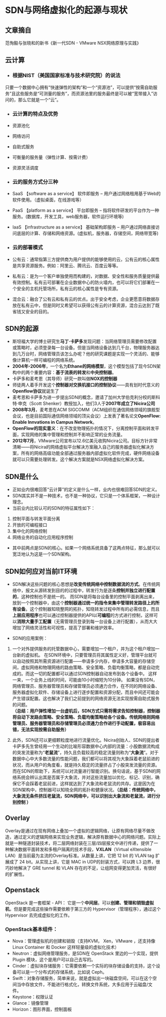 # SDN与网络虚拟化的起源与现状

## 文章摘自
范恂毅与张晓和的新书《新一代SDN - VMware NSX网络原理与实践》

## 云计算
- ### 根据NIST（美国国家标准与技术研究院）的说法
只要一个数据中心拥有“快速弹性的架构”和一个“资源池”，可以提供“按需自助服务”且这些服务是“可测量的服务”，而资源池里的服务最终是可以被“宽带接入”访问的，那么它就是一个“云”。

- ### 云计算的特点及优势 
- 资源池化 
- 网络访问 
- 自助式服务 
- 可衡量的服务量（弹性计算、按需计费）
- 资源灵活调度

- ### 云的服务方式分三种
- SaaS 【software as a service】 软件即服务 – 用户通过网络租用基于Web的软件使用。（虚拟桌面，在线游戏等）
- PaaS 【platform as a service】 平台即服务 – 指将软件研发的平台作为一种服务。(数据库，开发工具，web服务器，软件运行环境等) 
- IaaS 【infrastructure as a service】 基础架构即服务 – 用户通过网络直接访问底层的计算、存储和网络资源。(虚拟机，服务器，存储空间，网络带宽等)

- ### 云的部署模式
- 公有云：通常指第三方提供商为用户提供的能够使用的云，公有云的核心属性是共享资源服务。例如：阿里云、腾讯云、百度云等等。
- 私有云：是为一个客户单独使用而构建的，对数据、安全性和服务质量提供最有效控制。私有云可部署在企业数据中心的防火墙内，也可以将它们部署在一个安全的主机托管场所，私有云的核心属性是专有资源。 
- 混合云：融合了公有云和私有云的优点。出于安全考虑，企业更愿意将数据存放在私有云中，但是同时又希望可以获得公有云的计算资源，混合云达到了既省钱又安全的目的。

## SDN的起源
- 斯坦福大学的博士研究生**马丁·卡萨多**发现问题：当网络管理员需要修改配置或策略时，必须登录每一台设备。但是当网络设备达到几千台，物理服务器达到几万台时，网络管理员该怎么办呢？他的研究课题是实现一个灵活的、能够像计算机一样可编程的网络系统。
- **2004年-2006年**，一个名为**Ethane的网络模型**，这个模型包括了现今SDN架构中的两个重要内容：**基于流表的转发**和**中央控制器**。
- 卡萨多和麦考恩（其导师）研究一款叫做**NOX的控制器**
- 师徒两人着手开发这个**控制器对交换机接口的控制协议**——具有划时代意义的**Openflow协议**就诞生了
- 麦考恩和卡萨多为进一步提出SDN的概念，邀请了加州大学伯克利分校的斯科特·申克（Scott Shenker）教授加入，他们3人于**2007年成立了Nicira公司**
- **2008年3月**，麦考恩在ACM SIGCOMM（ACM组织在通信网络领域的旗舰型会议，也是目前国际通信网络领域的顶尖会议）上发表了著名论文**OpenFlow: Enable Innvations in Campus Network**。
- **OpenFlow的现实意义**：在不改变物理拓扑的情况下，分离控制平面和转发平面，实现网络的集中管理和控制并不影响正常的业务流量。
- **2012年7月**，VMware公司宣布以12.6亿美元收购Nicira公司。目标方针非常清晰——将Nicira的网络虚拟平台解决方案融入自己的服务器虚拟化解决方案，所有的网络高级功能全部通过服务器内部虚拟化软件完成，硬件网络设备就可以只需要处理转发。这个解决方案就是NSX网络虚拟化解决方案。

## SDN是什么
- 正如业内很难回答“云计算”的定义是什么一样，业内也很难回答SDN的定义。
- SDN其实并不是一种技术，也不是一种协议，它只是一个体系框架，一种设计理念。
- 当前业内比较认可的SDN的特征属性如下：
1. 控制平面与转发平面分离
2. 开放的可编程接口
3. 集中化的网络控制
4. 网络业务的自动化应用程序控制
- 其中前两点是SDN的核心。如果一个网络系统具备了这两点特征，那么就可以宽泛地认为这是一个SDN架构。

## SDN如何应对当前IT环境
- SDN解决这些问题的核心思想是**改变传统网络中控制数据流的方式**。在传统网络中，报文从源转发到目的的过程中，转发行为是逐条**控制并独立进行配置的**，这种控制也不是统一的。
而SDN是将每台设备里的控制平面剥离出来，放到一个控制器中，由这个**控制器通过统一的指令来集中管理转发路径上的所有设备**。这个控制器知晓整网的拓扑，知晓转发过程中所有的必需信息，而且**上层应用程序**也可以通过控制器提供的API以**可编程**的方式进行控制，这样可以**消除大量手工配置**（无需管理员登录到每一台设备上进行配置），从而大大增加了网络灵活性和可视性，提高了部署和维护效率。

- SDN的应用案例：
1. 一个对外提供服务的托管数据中心，需要增加一个租户，并为这个租户增加一台新的虚拟机。
在SDN环境中，只要管理员将其属性定义好，管理平台就可以自动按照其所需资源进行配置——申请多少内存，申请多大容量的存储空间，虚拟网络和物理网络的路由策略、安全策略、负载均衡策略，都是自动完成的。而这一切的配置都可以通过SDN控制器自动发布到各个设备中。
这样一来，一个业务上线的时间，可能由10小时缩短为10分钟。
如果没有SDN，网络管理员、服务器管理员和存储管理员必须通力合作，在不同的网络设备、服务器虚拟化软件、存储设备上进行逐步配置和资源分配，而且中间还可能会产生错误配置。这也解决了我们之前提到的网络资源无法实现按需自助式服务的问题。  
**（总结：用户弹性增加一台虚机后，SDN方式只需将需求告知控制器，控制器将自动下发路由策略、安全策略、负载均衡策略给各个设备。传统网络则网络管理员、服务器管理员和存储管理员必须通力合作进行手动配置，极容易出错，无法实现按需自助服务）**

2. 此外，SDN还可以更细颗粒度地进行流量优化。Nicira创始人、SDN的提出者卡萨多先生曾经用一个生动的比喻形容数据中心内部的流量：小股数据流构成的突发流量称为“**老鼠流**”，持久且负载较高的稳定流量则称为“**大象流**”。对于数据中心中大多数流量的性能问题，我们都可以将其视为大象踩着老鼠前进的状况，而从用户的角度看，就是持久稳定的流量挤占了小股突发流量的资源。而在SDN的帮助下，系统可以对流量进行智能识别。换句话说，基于SDN的网络系统会辨认出其是否属于大象流，并对这些流量加以优化、标记、识别，确保它不会踩着老鼠前进，这样就达到了大象流和老鼠流的共存。这是因为在SDN架构中，控制器可以知晓全网的拓扑和健康状况。**（总结：传统网络中，大象流无条件挤压老鼠流，SDN网络中，可以识别出大象流和老鼠流，进行分别控制 ）**

## Overlay
Overlay是通过在现有网络上叠加一个虚拟的逻辑网络，让原有网络尽量不做改造，通过定义的逻辑网络来实现业务逻辑，解决原有数据中心的网络问题。实际上就是一种隧道封装技术，将二层网络封装在三层/四层报文中进行传递，提供了一种解决数据平面转发和多租户隔离的技术手段，**VXLAN**（Virtual eXtensible LAN）是当前最为主流的Overlay标准。从数量上讲，它把 12 bit 的 VLAN tag 扩展成了 24 bit。从实现上讲，它是 MAC in UDP的封装方式，可以跨 L3 边界，很巧妙地解决了 GRE tunnel 和 VLAN 存在的不足，让组网变得更加灵活，有很好的扩展性。

## Openstack
OpenStack 是一套框架 - API： 它是一个**中间层**。可以**创建、管理和销毁虚拟机**，但是要完成这些操作需要依赖于第三方的 Hypervisor（管理程序），通过这个 Hypervisor 去完成虚拟化的工作。
### OpenStack基本组件：
- Nova：管理虚拟机的创建和销毁（支持KVM， Xen，VMware ，还支持像 Linux Container 和 Docker 这样轻量级的虚拟化技术）
- Neutron：虚拟网络管理服务，是SDN在 OpenStack 里边的一个实现，提供 Plugin 模块，这个是用户可以自己去写的。
- Cinder：虚拟块存储服务：它需要依赖一个实际的块存储设备的支持，这个设备可以是一个分布式的存储系统，比如说 Ceph。
- Swift：对象存储服务，简单来说，就是虚拟出一块磁盘空间，可以在这个空间当中存放文件，不能进行格式化，转换文件系统，大多应用于云磁盘/文件。
- Keystone：权限认证
- Glance：镜像管理
- Horizon：图形界面，控制面板
